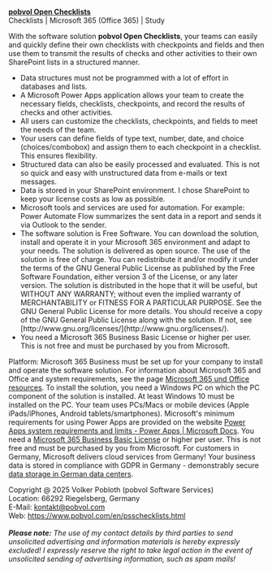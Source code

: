<strong>[pobvol Open Checklists](https://www.pobvol.com/en/psschecklists.html)</strong><br>
Checklists | Microsoft 365 (Office 365) | Study

With the software solution <b>pobvol Open Checklists</b>, your teams can easily and quickly define their own checklists with checkpoints and fields and then use them to transmit the results of checks and other activities to their own SharePoint lists in a structured manner.

<ul>
  <li>Data structures must not be programmed with a lot of effort in databases and lists.</li>
  <li>A Microsoft Power Apps application allows your team to create the necessary fields, checklists, checkpoints, and record the results of checks and other activities.</li>
  <li>All users can customize the checklists, checkpoints, and fields to meet the needs of the team.</li>
  <li>Your users can define fields of type text, number, date, and choice (choices/combobox) and assign them to each checkpoint in a checklist. This ensures flexibility.</li>
  <li>Structured data can also be easily processed and evaluated. This is not so quick and easy with unstructured data from e-mails or text messages.</li>
  <li>Data is stored in your SharePoint environment. I chose SharePoint to keep your license costs as low as possible.</li>
  <li>Microsoft tools and services are used for automation. For example: Power Automate Flow summarizes the sent data in a report and sends it via Outlook to the sender.</li>
  <li>The software solution is Free Software. You can download the solution, install and operate it in your Microsoft 365 environment and adapt to your needs. The solution is delivered as open source. The use of the solution is free of charge. You can redistribute it and/or modify it under the terms of the GNU General Public License as published by the Free Software Foundation, either version 3 of the License, or any later version. The solution is distributed in the hope that it will be useful, but WITHOUT ANY WARRANTY; without even the implied warranty of MERCHANTABILITY or FITNESS FOR A PARTICULAR PURPOSE. See the GNU General Public License for more details. You should receive a copy of the GNU General Public License along with the solution. If not, see [http://www.gnu.org/licenses/](http://www.gnu.org/licenses/).</li>
  <li>You need a Microsoft 365 Business Basic License or higher per user. This is not free and must be purchased by you from Microsoft.</li>
</ul>

Platform: Microsoft 365 Business must be set up for your company to install and operate the software solution. For information about Microsoft 365 and Office and system requirements, see the page [Microsoft 365 und Office resources](https://support.microsoft.com/en-us/topic/microsoft-365-and-office-resources-8dabd144-d436-4aae-8c0d-37edca95f7f5#coreui-heading-ve4oosr). To install the solution, you need a Windows PC on which the PC component of the solution is installed. At least Windows 10 must be installed on the PC. Your team uses PCs/Macs or mobile devices (Apple iPads/iPhones, Android tablets/smartphones). Microsoft's minimum requirements for using Power Apps are provided on the website [Power Apps system requirements and limits - Power Apps | Microsoft Docs](https://docs.microsoft.com/en-us/power-apps/limits-and-config). You need a [Microsoft 365 Business Basic License](https://www.microsoft.com/en-us/microsoft-365/business/microsoft-365-business-basic?market=en) or higher per user. This is not free and must be purchased by you from Microsoft. For customers in Germany, Microsoft delivers cloud services from Germany! Your business data is stored in compliance with GDPR in Germany - demonstrably secure [data storage in German data centers](https://www.microsoft.com/de-de/microsoft-365/business/data-security-privacy-germany).


Copyright @ 2025 Volker Pobloth (pobvol Software Services)<br>
Location: 66292 Riegelsberg, Germany<br>
E-Mail: kontakt@pobvol.com<br>
Web: https://www.pobvol.com/en/psschecklists.html<br>
<br>
<strong><em>Please note:</em></strong>&nbsp;<em>The use of my contact details by third parties to send unsolicited advertising and information materials is hereby expressly excluded! I expressly reserve the right to take legal action in the event of unsolicited sending of advertising information, such as spam mails!</em>
